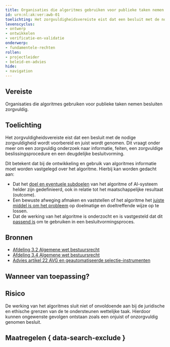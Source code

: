 ```yaml
---
title: Organisaties die algoritmes gebruiken voor publieke taken nemen besluiten zorgvuldig.
id: urn:nl:ak:ver:awb-01
toelichting: Het zorgvuldigheidsvereiste eist dat een besluit met de nodige zorgvuldigheid wordt voorbereid en juist wordt genomen. 
levenscyclus: 
- ontwerp
- ontwikkelen
- verificatie-en-validatie
onderwerp:
- fundamentele-rechten
rollen:
- projectleider
- beleid-en-advies
hide:
- navigation
---
```


<!-- tags -->

## Vereiste

Organisaties die algoritmes gebruiken voor publieke taken nemen besluiten zorgvuldig.

## Toelichting 

Het zorgvuldigheidsvereiste eist dat een besluit met de nodige zorgvuldigheid wordt voorbereid en juist wordt genomen.
Dit vraagt onder meer om een zorgvuldig onderzoek naar informatie, feiten, een zorgvuldige beslissingsprocedure en een deugdelijke besluitvorming. 

Dit betekent dat bij de ontwikkeling en gebruik van algoritmes informatie moet worden vastgelegd  over het algoritme. Hierbij kan worden gedacht aan:
- Dat het [doel en eventuele subdoelen](1-pba-01-formuleren-probleemdefinitie.md) van het algoritme of AI-systeem helder zijn gedefinieerd, ook in relatie tot het maatschappelijke resultaat (outcome).
- Een bewuste afweging afmaken en vaststellen of het algoritme het [juiste middel is om het probleem](1-pba-01-formuleren-probleemdefinitie) op doelmatige en doeltreffende wijze op te lossen.
- Dat de werking van het algoritme is onderzocht en is vastgesteld dat dit [passend is](5-ver-03-functioneren-in-lijn-met-doeleinden.md) om te gebruiken in een besluitvormingsproces.

## Bronnen 

- [Afdeling 3.2 Algemene wet bestuursrecht](https://wetten.overheid.nl/jci1.3:c:BWBR0005537&hoofdstuk=3&afdeling=3.2&z=2024-05-01&g=2024-05-01)
- [Afdeling 3.4 Algemene wet bestuursrecht](https://wetten.overheid.nl/jci1.3:c:BWBR0005537&hoofdstuk=3&afdeling=3.4&z=2024-05-01&g=2024-05-01)
- [Advies artikel 22 AVG en geautomatiseerde selectie-instrumenten](https://www.autoriteitpersoonsgegevens.nl/system/files?file=2024-10/Advies%20geautomatiseerde%20besluitvorming%20artikel%2022%20AVG.pdf)

## Wanneer van toepassing? 
<!-- tags-ai-act --> 

## Risico 

De werking van het algoritmes sluit niet of onvoldoende aan bij de juridische en ethische grenzen van de te ondersteunen wettelijke taak.
Hierdoor kunnen ongewenste gevolgen ontstaan zoals een onjuist of onzorgvuldig genomen besluit.

## Maatregelen { data-search-exclude } 

<!-- list_maatregelen vereiste/awb-1-zorgvuldigheidsbeginsel no-search no-onderwerp no-rol no-levenscyclus no-search no-onderwerp no-rol no-levenscyclus -->

